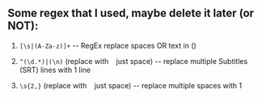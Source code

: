 ## Some regex that I used, maybe delete it later (or NOT):

1. `[\s|(A-Za-z)]+` -- RegEx replace spaces OR text in ()

2. `^(\d.*)|(\n)` (replace with ` ` just space) -- replace multiple Subtitles (SRT) lines with 1 line
3. `\s{2,}` (replace with ` ` just space) -- replace multiple spaces with 1